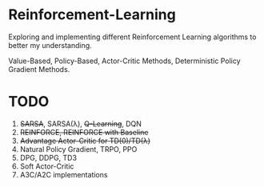 # Reinforcement-Learning
Exploring and implementing different Reinforcement Learning algorithms to better my understanding.

Value-Based, Policy-Based, Actor-Critic Methods, Deterministic Policy Gradient Methods.

# TODO
1. ~~SARSA~~, SARSA(λ), ~~Q-Learning~~, DQN
2. ~~REINFORCE, REINFORCE with Baseline~~
3. ~~Advantage Actor-Critic for TD(0)/TD(λ)~~
4. Natural Policy Gradient, TRPO, PPO
5. DPG, DDPG, TD3
6. Soft Actor-Critic
7. A3C/A2C implementations
